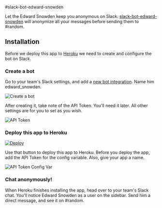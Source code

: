 #slack-bot-edward-snowden

Let the Edward Snowden keep you anonymous on Slack. [slack-bot-edward-snowden](http://ledhack.org/slack-bot-edward-snowden/) will anonymize all your messages before sending them to #random.

## Installation
Before we deploy this app to [Heroku](https://heroku.com) we need to create and configure the bot on Slack.

### Create a bot
Go to your team's Slack settings, and add a [new bot integration](https://my.slack.com/services/new/bot). Name him edward_snowden.

![Create a bot](http://ledhack.org/content/images/2015/06/newbot.png)

After creating it, take note of the API Token. You'll need it later. All other settings are for you to set as you wish.

![API Token](http://ledhack.org/content/images/2015/06/Screen-Shot-2015-06-05-at-12-53-48-PM.png)

### Deploy this app to Heroku
[![Deploy](https://www.herokucdn.com/deploy/button.png)](https://heroku.com/deploy?template=https://github.com/svedak/slack-bot-edward-snowden/tree/withname)

Use that button to deploy this app to Heroku. Before you deploy the app, add the API Token for the config variable. Also, give your app a name.

![API Token Config Var](http://ledhack.org/content/images/2015/06/Screen-Shot-2015-06-05-at-2-12-01-PM.png)

### Chat anonymously!
When Heroku finishes installing the app, head over to your team's Slack chat. You'll notice Edward Snowden as a user on the sidebar. Send him a direct message, and see it on #random.
